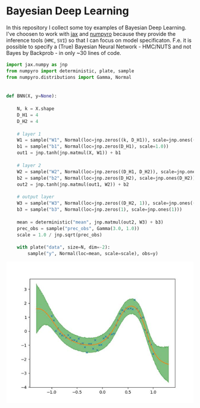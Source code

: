 # Bayesian Deep Learning
In this repository I collect some toy examples of Bayesian Deep Learning.
I've choosen to work with [jax](https://github.com/google/jax) and [numpyro](https://github.com/pyro-ppl/numpyro) because they provide the inference tools (`HMC`, `SVI`) so that I can focus on model specificaton. F.e. it is possible to specify a (True) Bayesian Neural Network - HMC/NUTS and not Bayes by Backprob - in only ~30 lines of code.

```python
import jax.numpy as jnp
from numpyro import deterministic, plate, sample
from numpyro.distributions import Gamma, Normal


def BNN(X, y=None):

    N, k = X.shape
    D_H1 = 4
    D_H2 = 4

    # layer 1
    W1 = sample("W1", Normal(loc=jnp.zeros((k, D_H1)), scale=jnp.ones((k, D_H1))))
    b1 = sample("b1", Normal(loc=jnp.zeros(D_H1), scale=1.0))
    out1 = jnp.tanh(jnp.matmul(X, W1)) + b1

    # layer 2
    W2 = sample("W2", Normal(loc=jnp.zeros((D_H1, D_H2)), scale=jnp.ones((D_H1, D_H2))))
    b2 = sample("b2", Normal(loc=jnp.zeros(D_H2), scale=jnp.ones(D_H2)))
    out2 = jnp.tanh(jnp.matmul(out1, W2)) + b2

    # output layer
    W3 = sample("W3", Normal(loc=jnp.zeros((D_H2, 1)), scale=jnp.ones((D_H2, 1))))
    b3 = sample("b3", Normal(loc=jnp.zeros(1), scale=jnp.ones(1)))

    mean = deterministic("mean", jnp.matmul(out2, W3) + b3)
    prec_obs = sample("prec_obs", Gamma(3.0, 1.0))
    scale = 1.0 / jnp.sqrt(prec_obs)

    with plate("data", size=N, dim=-2):
        sample("y", Normal(loc=mean, scale=scale), obs=y)
```

![Bayesian Neural Net](./plots/BayesianDNN_2021_12_16_16_55.jpg)

